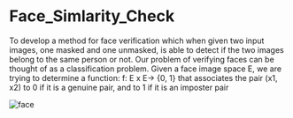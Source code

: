 # Face_Simlarity_Check



To develop a method for face verification which when given two input images, one masked and one unmasked, is able to detect if the two images belong to the same person or not.
Our problem of verifying faces can be thought of as a classification problem.
Given a face image space E, we are trying to determine a function: 
f: E x E-> {0, 1} that associates the pair (x1, x2) to 0 if it is a genuine pair, and to 1 if it is an imposter pair

![face](https://user-images.githubusercontent.com/65812896/89122175-e18c7f00-d4e2-11ea-80da-4ded1454df8c.jpg)

